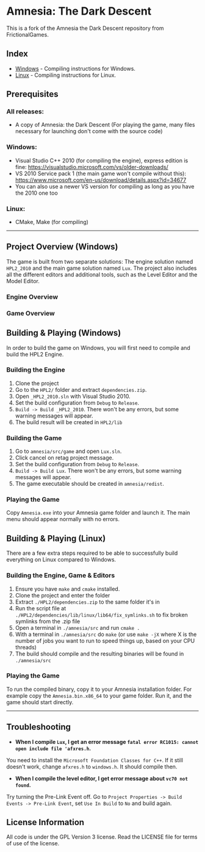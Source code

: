 # Amnesia: The Dark Descent

This is a fork of the Amnesia the Dark Descent repository from FrictionalGames. 

## Index

* [Windows](#project-overview-windows) - Compiling instructions for Windows.
* [Linux](#building--playing-linux) - Compiling instructions for Linux.

## Prerequisites
### All releases:
- A copy of Amnesia: the Dark Descent (For playing the game, many files necessary for launching don't come with the source code)

### Windows:
- Visual Studio C++ 2010 (for compiling the engine), express edition is fine: https://visualstudio.microsoft.com/vs/older-downloads/
- VS 2010 Service pack 1 (the main game won't compile without this): https://www.microsoft.com/en-us/download/details.aspx?id=34677
- You can also use a newer VS version for compiling as long as you have the 2010 one too

### Linux:
- CMake, Make (for compiling)

---

## Project Overview (Windows)
The game is built from two separate solutions: The engine solution named `HPL2_2010` and the main game solution named `Lux`.
The project also includes all the different editors and additional tools, such as the Level Editor and the Model Editor.

### Engine Overview

### Game Overview

## Building & Playing (Windows)
In order to build the game on Windows, you will first need to compile and build the HPL2 Engine.

### Building the Engine
1. Clone the project
2. Go to the `HPL2/` folder and extract `dependencies.zip`.
3. Open `_HPL2_2010.sln` with Visual Studio 2010.
4. Set the build configuration from `Debug` to `Release`.
5. `Build -> Build _HPL2_2010`. There won't be any errors, but some warning messages will appear.
6. The build result will be created in `HPL2/lib`

### Building the Game
1. Go to `amnesia/src/game` and open `Lux.sln`.
2. Click cancel on retag project message.
3. Set the build configuration from `Debug` to `Release`.
4. `Build -> Build Lux`.  There won't be any errors, but some warning messages will appear.
5. The game executable should be created in `amnesia/redist`.

### Playing the Game
Copy `Amnesia.exe` into your Amnesia game folder and launch it. The main menu should appear normally with no errors.

## Building & Playing (Linux)

There are a few extra steps required to be able to successfully build everything on Linux compared to Windows.

### Building the Engine, Game & Editors

1. Ensure you have `make` and `cmake` installed.
2. Clone the project and enter the folder
3. Extract `./HPL2/dependencies.zip` to the same folder it's in
4. Run the script file at `./HPL2/dependencies/lib/linux/lib64/fix_symlinks.sh` to fix broken symlinks from the .zip file
5. Open a terminal in `./amnesia/src` and run `cmake .`
6. With a terminal in `./amnesia/src` do `make` (or use `make -jX` where X is the number of jobs you want to run to speed things up, based on your CPU threads)
7. The build should compile and the resulting binaries will be found in `./amnesia/src`

### Playing the Game

To run the compiled binary, copy it to your Amnesia installation folder. For example copy the `Amnesia.bin.x86_64` to your game folder. Run it, and the game should start directly.

---

## Troubleshooting
* **When I compile `Lux`, I get an error message `fatal error RC1015: cannot open include file 'afxres.h`.**
  
You need to install the `Microsoft Foundation Classes for C++`. If it still doesn't work, change `afxres.h` to `windows.h`. It should compile then.

* **When I compile the level editor, I get error message about `vc70 not found`.**
  
Try turning the Pre-Link Event off. Go to `Project Properties -> Build Events -> Pre-Link Event`, set `Use In Build` to `No` and build again.

## License Information
All code is under the GPL Version 3 license. Read the LICENSE file for terms of use of the license.
